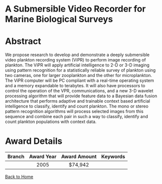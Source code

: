 
A Submersible Video Recorder for Marine Biological Surveys
==========================================================

# Abstract


We propose research to develop and demonstrate a deeply submersible video plankton recording system (ViPR) to perform image recording of plankton. The ViPR will apply artificial intelligence to 2-D or 3-D imaging using pattern recognition for a statistically reliable survey of plankton using two cameras, one for larger zooplankton and the other for microplankton. The ViPR computer will be PC compliant with a real-time operating system and a memory expandable to terabytes. It will also have processors to control the operation of the VPR, communications, and a new 3-D wavelet processing algorithm that will provide feature data to a Bayesian data fusion architecture that performs adaptive and trainable context based artificial intelligence to classify, identify and count plankton. The mono or stereo pattern recognition algorithms will process selected images from this sequence and combine each pair in such a way to classify, identify and count plankton populations with context data.  

# Award Details

|Branch|Award Year|Award Amount|Keywords|
| :---: | :---: | :---: | :---: |
||2005|$74,942||
  
  


[Back to Home](https://github.com/chrischow/dod_sbir_awards#2273)